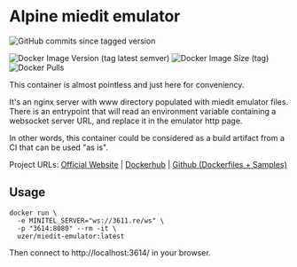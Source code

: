 # Alpine miedit emulator

![GitHub commits since tagged version](https://img.shields.io/github/commits-since/Zigazou/miedit/25a6074?label=commits%20on%20miedit%20repo%20since%20last%20build&style=flat-square)


![Docker Image Version (tag latest semver)](https://img.shields.io/docker/v/uzer/miedit-emulator/latest?style=flat-square)
![Docker Image Size (tag)](https://img.shields.io/docker/image-size/uzer/miedit-emulator/latest?style=flat-square)
![Docker Pulls](https://img.shields.io/docker/pulls/uzer/miedit-emulator?style=flat-square)

This container is almost pointless and just here for conveniency.

It's an nginx server with www directory populated with miedit emulator files.
There is an entrypoint that will read an environment variable containing a
websocket server URL, and replace it in the emulator http page.

In other words, this container could be considered as a build artifact from a CI
that can be used "as is".

Project URLs:
[Official Website](https://github.com/Zigazou/miedit) |
[Dockerhub](https://hub.docker.com/r/uzer/miedit-emulator) |
[Github (Dockerfiles + Samples)](https://github.com/bill-of-materials/docker-miedit-emulator)


## Usage

```
docker run \
  -e MINITEL_SERVER="ws://3611.re/ws" \
  -p "3614:8080" --rm -it \
  uzer/miedit-emulator:latest
```

Then connect to http://localhost:3614/ in your browser.
